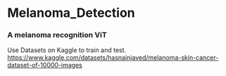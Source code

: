 # Melanoma_Detection
### A melanoma recognition ViT

Use Datasets on Kaggle to train and test.<br>
https://www.kaggle.com/datasets/hasnainjaved/melanoma-skin-cancer-dataset-of-10000-images
